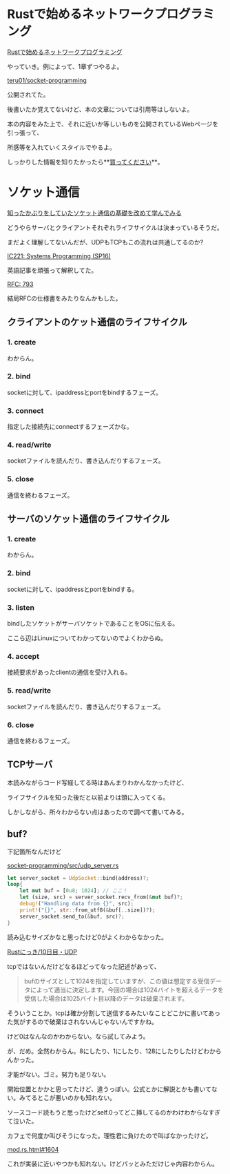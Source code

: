 # Rustで始めるネットワークプログラミング

[Rustで始めるネットワークプログラミング]( https://booth.pm/ja/items/1410513)

やっていき。例によって、1章ずつやるよ。

[teru01/socket-programming]( https://github.com/teru01/socket-programming/)

公開されてた。

後書いたか覚えてないけど、本の文章については引用等はしないよ。

本の内容をみた上で、それに近いか等しいものを公開されているWebページを引っ張って、

所感等を入れていくスタイルでやるよ。

しっかりした情報を知りたかったら**[買ってください]( https://booth.pm/ja/items/1410513)**。

# ソケット通信

[知ったかぶりをしていたソケット通信の基礎を改めて学んでみる]( https://qiita.com/megadreams14/items/32a3eed4661e55419e1c)

どうやらサーバとクライアントそれぞれライフサイクルは決まっているそうだ。

まだよく理解してないんだが、UDPもTCPもこの流れは共通してるのか?

[IC221: Systems Programming (SP16)]( https://www.usna.edu/Users/cs/aviv/classes/ic221/s16/lec/27/lec.html#orgheadline1)

英語記事を頑張って解釈してた。

[RFC: 793]( https://tools.ietf.org/html/rfc793)

結局RFCの仕様書をみたりなんかもした。

## クライアントのケット通信のライフサイクル

### 1. create

わからん。

### 2. bind

socketに対して、ipaddressとportをbindするフェーズ。

### 3. connect

指定した接続先にconnectするフェーズかな。

### 4. read/write

socketファイルを読んだり、書き込んだりするフェーズ。

### 5. close

通信を終わるフェーズ。


## サーバのソケット通信のライフサイクル

### 1. create

わからん。

### 2. bind

socketに対して、ipaddressとportをbindする。

### 3. listen

bindしたソケットがサーバソケットであることをOSに伝える。

ここら辺はLinuxについてわかってないのでよくわからぬ。

### 4. accept

接続要求があったclientの通信を受け入れる。

### 5. read/write

socketファイルを読んだり、書き込んだりするフェーズ。

### 6. close

通信を終わるフェーズ。

## TCPサーバ

本読みながらコード写経してる時はあんまりわかんなかったけど、

ライフサイクルを知った後だと以前よりは頭に入ってくる。

しかしながら、所々わからない点はあったので調べて書いてみる。

## buf?

下記箇所なんだけど

[socket-programming/src/udp_server.rs]( https://github.com/teru01/socket-programming/blob/web-version/src/udp_server.rs#L7)

```rust
let server_socket = UdpSocket::bind(address)?;
loop{
	let mut buf = [0u8; 1024]; // ここ！
	let (size, src) = server_socket.recv_from(&mut buf)?;
	debug!("Handling data from {}", src);
	print!("{}", str::from_utf8(&buf[..size])?);
	server_socket.send_to(&buf, src)?;
}
```

読み込むサイズかなと思ったけど0がよくわからなかった。

[Rustにっき/10日目・UDP]( https://cha-shu00.hatenablog.com/entry/2019/03/05/194700)

tcpではないんだけどなるほどってなった記述があって、

>bufのサイズとして1024を指定していますが、この値は想定する受信データによって適当に決定します。今回の場合は1024バイトを超えるデータを受信した場合は1025バイト目以降のデータは破棄されます。

そういうことか。tcpは確か分割して送信するみたいなことどこかに書いてあった気がするので破棄はされないんじゃないんですかね。

けど0はなんなのかわからない。なら試してみよう。

が、だめ。全然わからん。8にしたり、1にしたり、128にしたりしたけどわからんかった。

才能がない。ゴミ。努力も足りない。

開始位置とかかと思ってたけど、違うっぽい。公式とかに解説とかも書いてない。みてるとこが悪いのかも知れない。

ソースコード読もうと思ったけどself.0ってどこ挿してるのかわけわからなすぎて泣いた。

カフェで何度か叫びそうになった。理性君に負けたので叫ばなかったけど。

[mod.rs.html#1604]( https://doc.rust-lang.org/src/std/io/mod.rs.html#1604)

これが実装に近いやつかも知れない。けどパッとみただけじゃ内容わからん。

